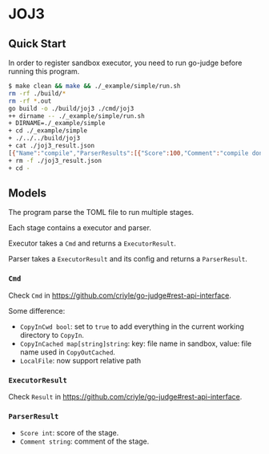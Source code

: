 # JOJ3

## Quick Start

In order to register sandbox executor, you need to run go-judge before running this program.

```bash
$ make clean && make && ./_example/simple/run.sh
rm -rf ./build/*
rm -rf *.out
go build -o ./build/joj3 ./cmd/joj3
++ dirname -- ./_example/simple/run.sh
+ DIRNAME=./_example/simple
+ cd ./_example/simple
+ ./../../build/joj3
+ cat ./joj3_result.json
[{"Name":"compile","ParserResults":[{"Score":100,"Comment":"compile done, executor status: run time: 265269232 ns, memory: 57790464 bytes"}]},{"Name":"run","ParserResults":[{"Score":100,"Comment":"executor status: run time: 2033735 ns, memory: 13225984 bytes"},{"Score":100,"Comment":"executor status: run time: 3117399 ns, memory: 14548992 bytes"}]}]
+ rm -f ./joj3_result.json
+ cd -
```

## Models

The program parse the TOML file to run multiple stages.

Each stage contains a executor and parser.

Executor takes a `Cmd` and returns a `ExecutorResult`.

Parser takes a `ExecutorResult` and its config and returns a `ParserResult`.

### `Cmd`

Check `Cmd` in <https://github.com/criyle/go-judge#rest-api-interface>.

Some difference:

-   `CopyInCwd bool`: set to `true` to add everything in the current working directory to `CopyIn`.
-   `CopyInCached map[string]string`: key: file name in sandbox, value: file name used in `CopyOutCached`.
-   `LocalFile`: now support relative path

### `ExecutorResult`

Check `Result` in <https://github.com/criyle/go-judge#rest-api-interface>.

### `ParserResult`

-   `Score int`: score of the stage.
-   `Comment string`: comment of the stage.
